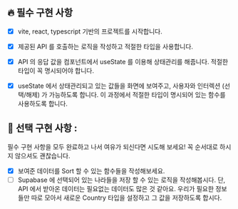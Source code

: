 ## 🔥 필수 구현 사항 

- [x]  vite, react, typescript 기반의 프로젝트를 시작합니다.
- [x]  제공된 API 를 호출하는 로직을 작성하고 적절한 타입을 사용합니다.
- [x]  API 의 응답 값을 컴포넌트에서 useState 를 이용해 상태관리를 해줍니다. 적절한 타입이 꼭 명시되어야 합니다.
- [x]  useState 에서 상태관리되고 있는 값들을 화면에 보여주고, 사용자와 인터렉션 (선택/해제) 가 가능하도록 합니다. 이 과정에서 적절한 타입이 명시되어 있는 함수를 사용하도록 합니다.


## 💪 선택 구현 사항 : 
필수 구현 사항을 모두 완료하고 나서 여유가 되신다면 시도해 보세요! 꼭 순서대로 하시지 않으셔도 괜찮습니다.

- [x]  보여준 데이터를 Sort 할 수 있는 함수들을 작성해보세요.
- [ ]  Supabase 에 선택되어 있는 나라들을 저장 할 수 있는 로직을 작성해봅시다. 단, API 에서 받아온 데이터는 필요없는 데이터도 많은 것 같아요. 우리가 필요한 정보들만 따로 모아서 새로운 Country 타입을 설정하고 그 값을 저장하도록 합시다.